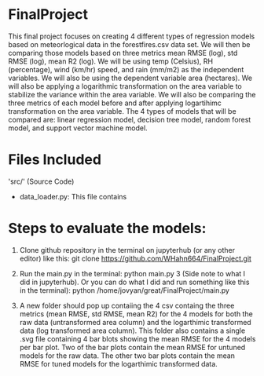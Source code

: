 # FinalProject
This final project focuses on creating 4 different types of regression models based on meteorlogical data in the forestfires.csv data set. We will then be comparing those models based on three metrics mean RMSE (log), std RMSE (log), mean R2 (log). We will be using temp (Celsius), RH (percentage), wind (km/hr) speed, and rain (mm/m2) as the independent variables. We will also be using the dependent variable area (hectares). We will also be applying a logarithmic transformation on the area variable to stabilize the variance within the area variable. We will also be comparing the three metrics of each model before and after applying logartihimc transformation on the area variable. The 4 types of models that will be compared are: linear regression model, decision tree model, random forest model, and support vector machine model. 

# Files Included
'src/' (Source Code)

- data_loader.py: This file contains 

# Steps to evaluate the models:

1. Clone github repository in the terminal on jupyterhub (or any other editor) like this:
git clone https://github.com/WHahn664/FinalProject.git
2. Run the main.py in the terminal:
python main.py
3 (Side note to what I did in jupyterhub). Or you can do what I did and run something like this in the terminal):
python /home/jovyan/great/FinalProject/main.py

4. A new folder should pop up contaiing the 4 csv containg the three metrics (mean RMSE, std RMSE, mean R2) for the 4 models for both the raw data (untransformed area column) and the logarthimic transformed data (log transformed area column). This folder also contains a single .svg file containing 4 bar blots showing the mean RMSE for the 4 models per bar plot. Two of the bar plots contain the mean RMSE for untuned models for the raw data. The other two bar plots contain the mean RMSE for tuned models for the logarthimic transformed data.
